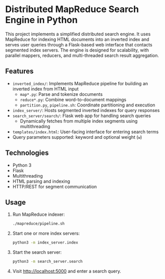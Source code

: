 # Distributed MapReduce Search Engine in Python

This project implements a simplified distributed search engine. It uses MapReduce for indexing HTML documents into an inverted index and serves user queries through a Flask-based web interface that contacts segmented index servers. The engine is designed for scalability, with parallel mappers, reducers, and multi-threaded search result aggregation.

## Features

- `inverted_index/`: Implements MapReduce pipeline for building an inverted index from HTML input
  - `map*.py`: Parse and tokenize documents
  - `reduce*.py`: Combine word-to-document mappings
  - `partition.py`, `pipeline.sh`: Coordinate partitioning and execution
- `index_server/`: Hosts segmented inverted indexes for query responses
- `search_server/search/`: Flask web app for handling search queries
  - Dynamically fetches from multiple index segments using multithreading
- `templates/index.html`: User-facing interface for entering search terms
- Query parameters supported: keyword and optional weight (`w`)

## Technologies

- Python 3
- Flask
- Multithreading
- HTML parsing and indexing
- HTTP/REST for segment communication

## Usage

1. Run MapReduce indexer:
   ```bash
   ./mapreduce/pipeline.sh
   ```

2. Start one or more index servers:
   ```bash
   python3 -m index_server.index
   ```

3. Start the search server:
   ```bash
   python3 -m search_server.search
   ```

4. Visit [http://localhost:5000](http://localhost:5000) and enter a search query.